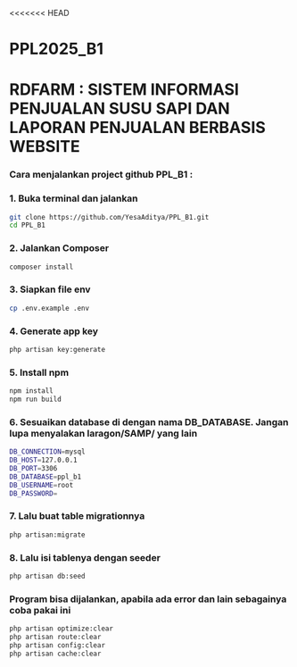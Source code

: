 <<<<<<< HEAD
# PPL2025_B1
RDFARM : SISTEM INFORMASI PENJUALAN SUSU SAPI DAN LAPORAN PENJUALAN BERBASIS WEBSITE
=======
### Cara menjalankan project github PPL_B1 : 
### 1. Buka terminal dan jalankan
```bash
git clone https://github.com/YesaAditya/PPL_B1.git
cd PPL_B1
```
### 2. Jalankan Composer
```bash
composer install
```

### 3. Siapkan file env
```bash
cp .env.example .env
```

### 4. Generate app key
```bash
php artisan key:generate
```

### 5. Install npm
```bash
npm install
npm run build
```

### 6. Sesuaikan database di dengan nama DB_DATABASE. Jangan lupa menyalakan laragon/SAMP/ yang lain
```bash
DB_CONNECTION=mysql
DB_HOST=127.0.0.1
DB_PORT=3306
DB_DATABASE=ppl_b1
DB_USERNAME=root
DB_PASSWORD=
```

### 7. Lalu buat table migrationnya
```bash
php artisan:migrate
```

### 8. Lalu isi tablenya dengan seeder
```bash
php artisan db:seed
```

### Program bisa dijalankan, apabila ada error dan lain sebagainya coba pakai ini
```bash
php artisan optimize:clear
php artisan route:clear
php artisan config:clear
php artisan cache:clear
```
